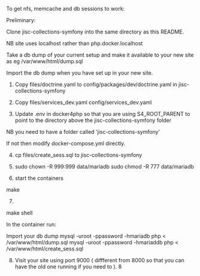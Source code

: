 To get nfs, memcache and db sessions to work:

Preliminary: 

Clone jisc-collections-symfony into the same directory as this README.

NB site uses localhost rather than php.docker.localhost

Take a db dump of your  current setup  and make it available to your
new site as eg /var/www/html/dump.sql

Import the db dump when you have set up in your new site.

1.   Copy files/doctrine.yaml to config/packages/dev/doctrine.yaml
in jisc-collections-symfony

2.   Copy files/services_dev.yaml  config/services_dev.yaml

3.   Update .env in docker4php so that you are using S4_ROOT_PARENT
to point to the directory above the jisc-collections-symfony folder

NB you need to have a folder called 'jisc-collections-symfony'

If not then modify docker-compose.yml directly.

4. cp files/create_sess.sql to jisc-collections-symfony

5. sudo chown -R 999:999 data/mariadb
   sudo chmod -R 777 data/mariadb

6. start the containers

make

7.

make shell 

In the container run:

Import your db dump
mysql -uroot -ppassword -hmariadb php < /var/www/html/dump.sql
mysql -uroot -ppassword  -hmariaddb php < /var/www/html/create_sess.sql

8.  Visit your site using port 9000 ( diffferent from 8000 so that you can have the old one running
if you need to ).
8
